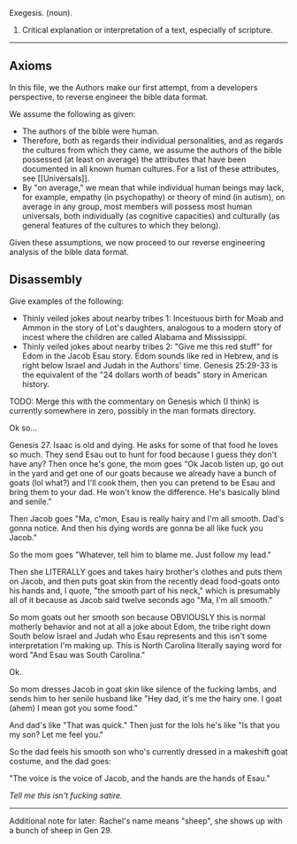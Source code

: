 Exegesis. (noun).
1. Critical explanation or interpretation of a text, especially of scripture.

---

## Axioms

In this file, we the Authors make our first attempt, from a developers perspective, to reverse engineer the bible data format.

We assume the following as given:

- The authors of the bible were human. 
- Therefore, both as regards their individual personalities, and as regards the cultures from which they came, we assume the authors of the bible possessed (at least on average) the attributes that have been documented in all known human cultures. For a list of these attributes, see [[Universals]].
- By "on average," we mean that while individual human beings may lack, for example, empathy (in psychopathy) or theory of mind (in autism), on average in any group, most members will possess most human universals, both individually (as cognitive capacities) and culturally (as general features of the cultures to which they belong).

Given these assumptions, we now proceed to our reverse engineering analysis of the bible data format.

## Disassembly

Give examples of the following:

- Thinly veiled jokes about nearby tribes 1: Incestuous birth for Moab and Ammon in the story of Lot's daughters, analogous to a modern story of incest where the children are called Alabama and Mississippi.
- Thinly veiled jokes about nearby tribes 2: "Give me this red stuff" for Edom in the Jacob Esau story. Edom sounds like red in Hebrew, and is right below Israel and Judah in the Authors' time. Genesis 25:29-33 is the equivalent of the "24 dollars worth of beads" story in American history.

TODO: Merge this with the commentary on Genesis which (I think) is currently somewhere in zero, possibly in the man formats directory.

Ok so...

Genesis 27. Isaac is old and dying. He asks for some of that food he loves so much. They send Esau out to hunt for food because I guess they don't have any? Then once he's gone, the mom goes "Ok Jacob listen up, go out in the yard and get one of our goats because we already have a bunch of goats (lol what?) and I'll cook them, then you can pretend to be Esau and bring them to your dad. He won't know the difference. He's basically blind and senile."

Then Jacob goes "Ma, c'mon, Esau is really hairy and I'm all smooth. Dad's gonna notice. And then his dying words are gonna be all like fuck you Jacob."

So the mom goes "Whatever, tell him to blame me. Just follow my lead."

Then she LITERALLY goes and takes hairy brother's clothes and puts them on Jacob, and then puts goat skin from the recently dead food-goats onto his hands and, I quote, "the smooth part of his neck," which is presumably all of it because as Jacob said twelve seconds ago "Ma, I'm all smooth."

So mom goats out her smooth son because OBVIOUSLY this is normal motherly behavior and not at all a joke about Edom, the tribe right down South below Israel and Judah who Esau represents and this isn't some interpretation I'm making up. This is North Carolina literally saying word for word "And Esau was South Carolina."

Ok.

So mom dresses Jacob in goat skin like silence of the fucking lambs, and sends him to her senile husband like "Hey dad, it's me the hairy one. I goat (ahem) I mean got you some food."

And dad's like "That was quick." Then just for the lols he's like "Is that you my son? Let me feel you."

So the dad feels his smooth son who's currently dressed in a makeshift goat costume, and the dad goes:

"The voice is the voice of Jacob, and the hands are the hands of Esau."

_Tell me this isn't fucking satire._

---

Additional note for later: Rachel's name means "sheep", she shows up with a bunch of sheep in Gen 29.
